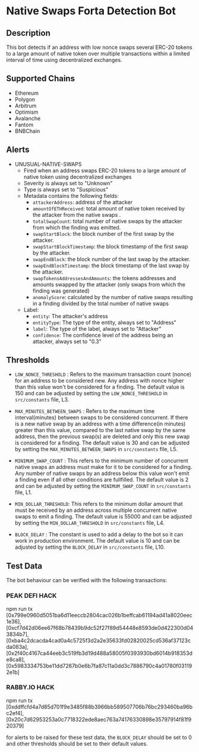 # Native Swaps Forta Detection Bot

## Description

This bot detects if an address with low nonce swaps several ERC-20 tokens to a large 
amount of native token over multiple transactions within a limited interval of time 
using decentralized exchanges. 


## Supported Chains

- Ethereum
- Polygon
- Arbitrum
- Optimism
- Avalanche
- Fantom
- BNBChain


## Alerts

- UNUSUAL-NATIVE-SWAPS
  - Fired when an address swaps ERC-20 tokens to a large amount of native token using decentralized exchanges
  - Severity is always set to "Unknown" 
  - Type is always set to "Suspicious"
  - Metadata contains the following fields: 
    - `attackerAddress`: address of the attacker
    - `amountOfETHReceived`: total amount of native token received by the attacker from the native swaps .
    - `totalSwapCount`: total number of native swaps by the attacker from which the finding was emitted.
    - `swapStartBlock`: the block number of the first swap by the attacker.
    - `swapStartBlockTimestamp`: the block timestamp of the first swap by the attacker.
    - `swapEndBlock`: the block number of the last swap by the attacker.
    - `swapEndBlockTimestamp`: the block timestamp of the last swap by the attacker.
    - `swapTokensAddressesAndAmounts`: the tokens addresses and amounts swapped by the attacker
       (only swaps from which the finding was generated)
    - `anomalyScore`: calculated by the number of native swaps resulting in a finding divided by the total
       number of native swaps
  - Label:
    - `entity`: The attacker's address
    - `entityType`: The type of the entity, always set to "Address"
    - `label`: The type of the label, always set to "Attacker"
    - `confidence`: The confidence level of the address being an attacker, always set to "0.3"

## Thresholds
  - `LOW_NONCE_THRESHOLD` : Refers to the maximum transaction count (nonce) for an address to be considered  new. Any address with nonce higher than this value won't be considered for a finding. The default value is 150 and can be adjusted by setting the `LOW_NONCE_THRESHOLD` in `src/constants` file, L3.

  - `MAX_MINUTES_BETWEEN_SWAPS` : Refers to the maximum time interval(minutes) between swaps to be considered concurrent. If there is a new native swap by an address with a time difference(in minutes) greater than this value, compared to the last native swap by the same address, then the previous swap(s) are deleted and only this new swap is considered for a finding. The default value is 30 and can be adjusted by setting the `MAX_MINUTES_BETWEEN_SWAPS` in `src/constants` file, L5.

  - `MINIMUM_SWAP_COUNT` : This refers to the minimum number of concurrent native swaps an address must make
  for it to be considered for a finding. Any number of native swaps by an address below this value won't emit a finding even if all other conditions are fullfilled. The default value is 2 and can be adjusted by setting the `MINIMUM_SWAP_COUNT` in `src/constants` file, L1.

  - `MIN_DOLLAR_THRESHOLD`: This refers to the minimum dollar amount that must be received by an address across multiple concurrent native swaps to emit a finding. The default value is 55000 and can be adjusted by setting the `MIN_DOLLAR_THRESHOLD` in `src/constants` file, L4.

  - `BLOCK_DELAY` : The constant is used to add a delay to the bot so it can work in production environment.
  The default value is 10 and can be adjusted by setting the `BLOCK_DELAY` in `src/constants` file, L10.

## Test Data

The bot behaviour can be verified with the following transactions:
### PEAK DEFI HACK
npm run tx  [0x799e0960d5051ba6d11eeccb2804cac026b1beffcab61194ad41a8020eec1e36],[0xcf7d42d06ee67f68b78439b9dc52f27f89d54448e8593de0d422300d043834b7],[0xba4c2dcacda4cad0a4c5725f3d2a2e35633fd02820025cd536af37123cda083a],[0x2f40c4167ca44eeb3c519fb3d19d488a58005f0393930bd6014b918353de8ca8],[0x5983334753be11dd7267b0e6b7fa87c11a0dd3c7886790c4a01780f031192e1b]

### RABBY.IO HACK
npm run tx [0xddffcfd4a7d85d701f9e3485f88b3966bb589507706b76bc293460ba96bc2ef4],[0x20c7d62953253a0c7718322ede8aec763a74176330898e35797914f81f920379]

for alerts to be raised for these test data, the `BLOCK_DELAY` should be set to 0 and other thresholds should be set to their default values.
